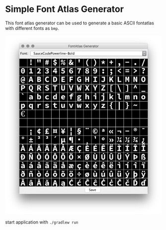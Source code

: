 Simple Font Atlas Generator
===========================

This font atlas generator can be used to generate a basic ASCII fontatlas with different fonts as `bmp`.

![screenshot.png](screenshot.png)


start application with `./gradlew run`
